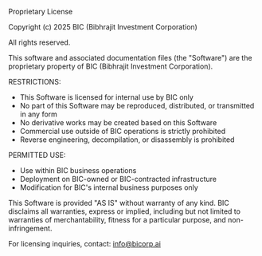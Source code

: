 Proprietary License

Copyright (c) 2025 BIC (Bibhrajit Investment Corporation)

All rights reserved.

This software and associated documentation files (the "Software") are the proprietary 
property of BIC (Bibhrajit Investment Corporation). 

RESTRICTIONS:
- This Software is licensed for internal use by BIC only
- No part of this Software may be reproduced, distributed, or transmitted in any form
- No derivative works may be created based on this Software
- Commercial use outside of BIC operations is strictly prohibited
- Reverse engineering, decompilation, or disassembly is prohibited

PERMITTED USE:
- Use within BIC business operations
- Deployment on BIC-owned or BIC-contracted infrastructure
- Modification for BIC's internal business purposes only

This Software is provided "AS IS" without warranty of any kind. BIC disclaims all 
warranties, express or implied, including but not limited to warranties of 
merchantability, fitness for a particular purpose, and non-infringement.

For licensing inquiries, contact: info@bicorp.ai
